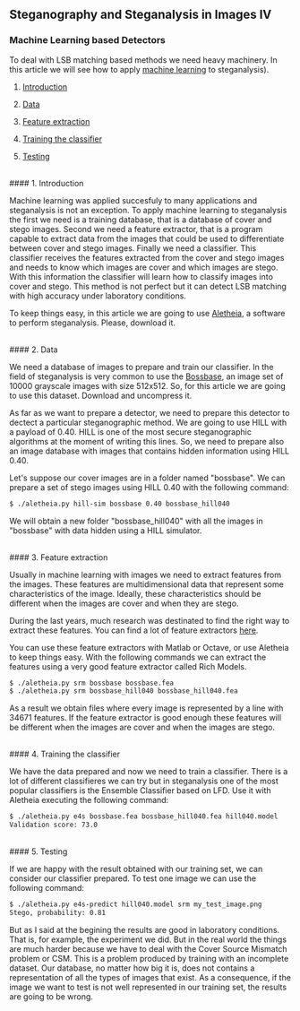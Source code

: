 ## Steganography and Steganalysis in Images IV

### Machine Learning based Detectors

To deal with LSB matching based methods we need heavy machinery. In this article we will see how to apply [machine learning](https://en.wikipedia.org/wiki/Machine_learning) to steganalysis).

1. [Introduction](#1-introduction)

2. [Data](#2-data)

3. [Feature extraction](#3-feature-extraction)

4. [Training the classifier](#4-training-the-classifier)

5. [Testing](#5-testing)


<br>
#### 1. Introduction

Machine learning was applied succesfuly to many applications and steganalysis is not an exception. To apply machine learning to steganalysis the first we need is a training database, that is a database of cover and stego images. Second we need a feature extractor, that is a program capable to extract data from the images that could be used to differentiate between cover and stego images. Finally we need a classifier. This classifier receives the features extracted from the cover and stego images and needs to know which images are cover and which images are stego. With this information the classifier will learn how to classify images into cover and stego. This method is not perfect but it can detect LSB matching with high accuracy under laboratory conditions. 

To keep things easy, in this article we are going to use [Aletheia](https://github.com/daniellerch/aletheia), a software to perform steganalysis. Please, download it.

<br>
#### 2. Data

We need a database of images to prepare and train our classifier. In the field of steganalysis is very common to use the [Bossbase](http://dde.binghamton.edu/download/ImageDB/BOSSbase_1.01.zip), an image set of 10000 grayscale images with size 512x512. So, for this article we are going to use this dataset. Download and uncompress it.

As far as we want to prepare a detector, we need to prepare this detector to dectect a particular steganographic method. We are going to use HILL with a payload of 0.40. HILL is one of the most secure steganographic algorithms at the moment of writing this lines. So, we need to prepare also an image database with images that contains hidden information using HILL 0.40.

Let's suppose our cover images are in a folder named "bossbase". We can prepare a set of stego images using HILL 0.40 with the following command:

```bash
$ ./aletheia.py hill-sim bossbase 0.40 bossbase_hill040 
```

We will obtain a new folder "bossbase_hill040" with all the images in "bossbase" with data hidden using a HILL simulator.


<br>
#### 3. Feature extraction

Usually in machine learning with images we need to extract features from the images. These features are multidimensional data that represent some characteristics of the image. Ideally, these characteristics should be different when the images are cover and when they are stego.

During the last years, much research was destinated to find the right way to extract these features. You can find a lot of feature extractors [here](http://dde.binghamton.edu/download/feature_extractors/).

You can use these feature extractors with Matlab or Octave, or use Aletheia to keep things easy. With the following commands we can extract the features using a very good feature extractor called Rich Models.

```bash
$ ./aletheia.py srm bossbase bossbase.fea 
$ ./aletheia.py srm bossbase_hill040 bossbase_hill040.fea
```

As a result we obtain files where every image is represented by a line with 34671 features. If the feature extractor is good enough these features will be different when the images are cover and when the images are stego.  


<br>
#### 4. Training the classifier

We have the data prepared and now we need to train a classifier.  There is a lot of different classifieres we can try but in steganalysis one of the most popular classifiers is the Ensemble Classifier based on LFD. Use it with Aletheia executing the following command:

```bash
$ ./aletheia.py e4s bossbase.fea bossbase_hill040.fea hill040.model
Validation score: 73.0

```

<br>
#### 5. Testing

If we are happy with the result obtained with our training set, we can consider our classifier prepared. To test one image we can use the following command:

```bash
$ ./aletheia.py e4s-predict hill040.model srm my_test_image.png
Stego, probability: 0.81

```
But as I said at the begining the results are good in laboratory conditions. That is, for example, the experiment we did. But in the real world the things are much harder because we have to deal with the Cover Source Mismatch problem or CSM. This is a problem produced by training with an incomplete dataset. Our database, no matter how big it is, does not contains a representation of all the types of images that exist. As a consequence, if the image we want to test is not well represented in our training set, the results are going to be wrong. 













